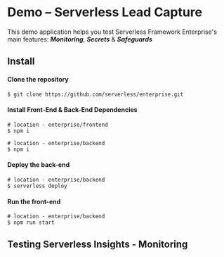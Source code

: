 # Demo – Serverless Lead Capture

This demo application helps you test Serverless Framework Enterprise's main features: ***Monitoring***, ***Secrets*** & ***Safeguards***

## Install

#### Clone the repository

```
$ git clone https://github.com/serverless/enterprise.git
```

#### Install Front-End & Back-End Dependencies

```
# location - enterprise/frontend
$ npm i
```

```
# location - enterprise/backend
$ npm i
```

#### Deploy the back-end

```shell
# location - enterprise/backend
$ serverless deploy
```

#### Run the front-end

```
# location - enterprise/backend
$ npm run start
```

## Testing Serverless Insights - Monitoring
